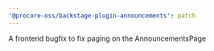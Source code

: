 ```yaml
---
'@procore-oss/backstage-plugin-announcements': patch
---
```


A frontend bugfix to fix paging on the AnnouncementsPage
